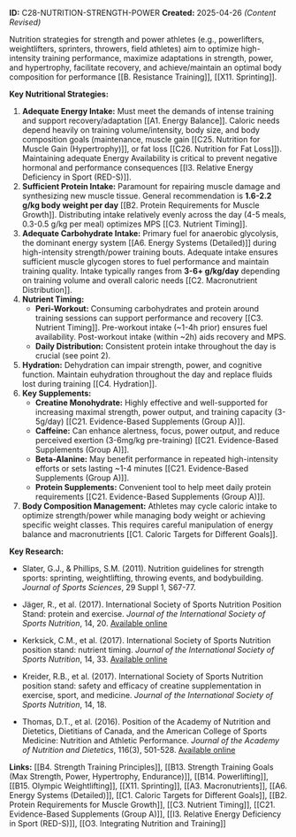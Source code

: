 **ID:** C28-NUTRITION-STRENGTH-POWER **Created:** 2025-04-26 _(Content Revised)_

Nutrition strategies for strength and power athletes (e.g., powerlifters, weightlifters, sprinters, throwers, field athletes) aim to optimize high-intensity training performance, maximize adaptations in strength, power, and hypertrophy, facilitate recovery, and achieve/maintain an optimal body composition for performance [[B. Resistance Training]], [[X11. Sprinting]].

**Key Nutritional Strategies:**

1. **Adequate Energy Intake:** Must meet the demands of intense training and support recovery/adaptation [[A1. Energy Balance]]. Caloric needs depend heavily on training volume/intensity, body size, and body composition goals (maintenance, muscle gain [[C25. Nutrition for Muscle Gain (Hypertrophy)]], or fat loss [[C26. Nutrition for Fat Loss]]). Maintaining adequate Energy Availability is critical to prevent negative hormonal and performance consequences [[I3. Relative Energy Deficiency in Sport (RED-S)]].
2. **Sufficient Protein Intake:** Paramount for repairing muscle damage and synthesizing new muscle tissue. General recommendation is **1.6-2.2 g/kg body weight per day** [[B2. Protein Requirements for Muscle Growth]]. Distributing intake relatively evenly across the day (4-5 meals, 0.3-0.5 g/kg per meal) optimizes MPS [[C3. Nutrient Timing]].
3. **Adequate Carbohydrate Intake:** Primary fuel for anaerobic glycolysis, the dominant energy system [[A6. Energy Systems (Detailed)]] during high-intensity strength/power training bouts. Adequate intake ensures sufficient muscle glycogen stores to fuel performance and maintain training quality. Intake typically ranges from **3-6+ g/kg/day** depending on training volume and overall caloric needs [[C2. Macronutrient Distribution]].
4. **Nutrient Timing:**
    - **Peri-Workout:** Consuming carbohydrates and protein around training sessions can support performance and recovery [[C3. Nutrient Timing]]. Pre-workout intake (~1-4h prior) ensures fuel availability. Post-workout intake (within ~2h) aids recovery and MPS.
    - **Daily Distribution:** Consistent protein intake throughout the day is crucial (see point 2).
5. **Hydration:** Dehydration can impair strength, power, and cognitive function. Maintain euhydration throughout the day and replace fluids lost during training [[C4. Hydration]].
6. **Key Supplements:**
    - **Creatine Monohydrate:** Highly effective and well-supported for increasing maximal strength, power output, and training capacity (3-5g/day) [[C21. Evidence-Based Supplements (Group A)]].
    - **Caffeine:** Can enhance alertness, focus, power output, and reduce perceived exertion (3-6mg/kg pre-training) [[C21. Evidence-Based Supplements (Group A)]].
    - **Beta-Alanine:** May benefit performance in repeated high-intensity efforts or sets lasting ~1-4 minutes [[C21. Evidence-Based Supplements (Group A)]].
    - **Protein Supplements:** Convenient tool to help meet daily protein requirements [[C21. Evidence-Based Supplements (Group A)]].
7. **Body Composition Management:** Athletes may cycle caloric intake to optimize strength/power while managing body weight or achieving specific weight classes. This requires careful manipulation of energy balance and macronutrients [[C1. Caloric Targets for Different Goals]].

**Key Research:**

- Slater, G.J., & Phillips, S.M. (2011). Nutrition guidelines for strength sports: sprinting, weightlifting, throwing events, and bodybuilding. _Journal of Sports Sciences_, 29 Suppl 1, S67-77.  
    
- Jäger, R., et al. (2017). International Society of Sports Nutrition Position Stand: protein and exercise. _Journal of the International Society of Sports Nutrition_, 14, 20. [Available online](https://pmc.ncbi.nlm.nih.gov/articles/PMC2117006/)  
    
- Kerksick, C.M., et al. (2017). International Society of Sports Nutrition position stand: nutrient timing. _Journal of the International Society of Sports Nutrition_, 14, 33. [Available online](https://www.researchgate.net/publication/23299029_International_Society_of_Sports_Nutrition_position_stand_Nutrient_timing)  
    
- Kreider, R.B., et al. (2017). International Society of Sports Nutrition position stand: safety and efficacy of creatine supplementation in exercise, sport, and medicine. _Journal of the International Society of Sports Nutrition_, 14, 18.  
    
- Thomas, D.T., et al. (2016). Position of the Academy of Nutrition and Dietetics, Dietitians of Canada, and the American College of Sports Medicine: Nutrition and Athletic Performance. _Journal of the Academy of Nutrition and Dietetics_, 116(3), 501-528. [Available online](https://www.sportgeneeskunde.com/wp-content/uploads/archief_bestanden/files/bestanden/VSG/VSG6673.pdf)  
    

**Links:** [[B4. Strength Training Principles]], [[B13. Strength Training Goals (Max Strength, Power, Hypertrophy, Endurance)]], [[B14. Powerlifting]], [[B15. Olympic Weightlifting]], [[X11. Sprinting]], [[A3. Macronutrients]], [[A6. Energy Systems (Detailed)]], [[C1. Caloric Targets for Different Goals]], [[B2. Protein Requirements for Muscle Growth]], [[C3. Nutrient Timing]], [[C21. Evidence-Based Supplements (Group A)]], [[I3. Relative Energy Deficiency in Sport (RED-S)]], [[O3. Integrating Nutrition and Training]]